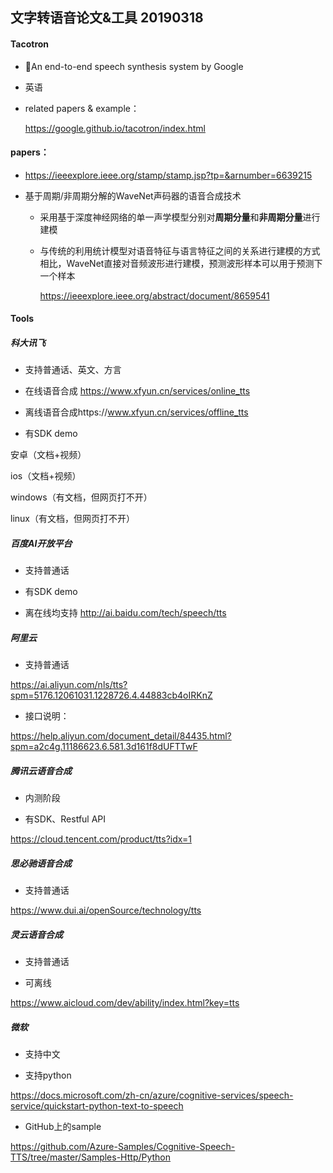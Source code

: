 ## 文字转语音论文&工具 20190318

#### Tacotron

- An end-to-end speech synthesis system by Google

- 英语

- related papers & example：

  https://google.github.io/tacotron/index.html

#### papers：

- https://ieeexplore.ieee.org/stamp/stamp.jsp?tp=&arnumber=6639215

- 基于周期/非周期分解的WaveNet声码器的语音合成技术

  - 采用基于深度神经网络的单一声学模型分别对**周期分量**和**非周期分量**进行建模

  - 与传统的利用统计模型对语音特征与语言特征之间的关系进行建模的方式相比，WaveNet直接对音频波形进行建模，预测波形样本可以用于预测下一个样本

    https://ieeexplore.ieee.org/abstract/document/8659541

#### Tools

##### 科大讯飞

- 支持普通话、英文、方言

- 在线语音合成 https://www.xfyun.cn/services/online_tts

- 离线语音合成https://www.xfyun.cn/services/offline_tts

- 有SDK demo

安卓（文档+视频）

ios（文档+视频）

windows（有文档，但网页打不开）

linux（有文档，但网页打不开）



##### 百度AI开放平台

- 支持普通话

- 有SDK demo

- 离在线均支持  http://ai.baidu.com/tech/speech/tts



##### 阿里云 

- 支持普通话

https://ai.aliyun.com/nls/tts?spm=5176.12061031.1228726.4.44883cb4oIRKnZ

- 接口说明：

https://help.aliyun.com/document_detail/84435.html?spm=a2c4g.11186623.6.581.3d161f8dUFTTwF



##### 腾讯云语音合成

- 内测阶段

- 有SDK、Restful API

https://cloud.tencent.com/product/tts?idx=1



##### 思必驰语音合成

- 支持普通话

https://www.dui.ai/openSource/technology/tts



##### 灵云语音合成

- 支持普通话

- 可离线

https://www.aicloud.com/dev/ability/index.html?key=tts



##### 微软

- 支持中文

- 支持python

https://docs.microsoft.com/zh-cn/azure/cognitive-services/speech-service/quickstart-python-text-to-speech

- GitHub上的sample

https://github.com/Azure-Samples/Cognitive-Speech-TTS/tree/master/Samples-Http/Python

